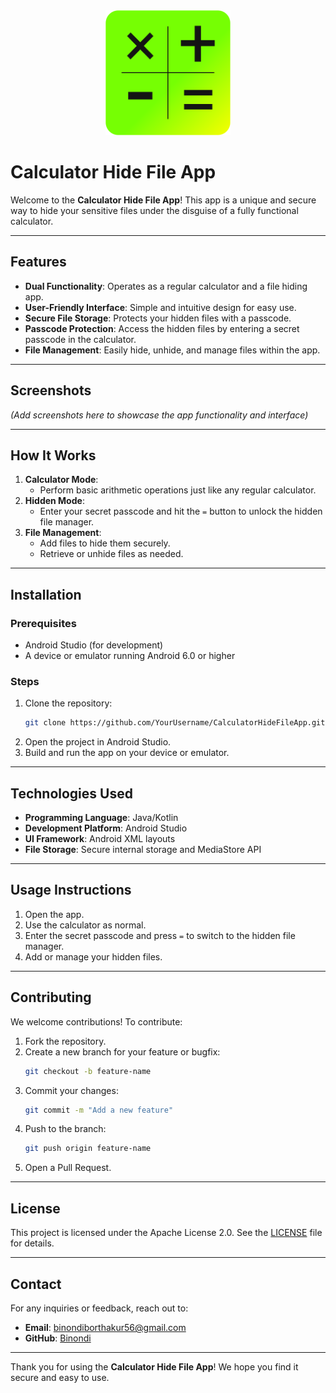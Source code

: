 <div align="center">
  <img src="app/src/main/assets/logo.png" alt="Calculator Hide File App Logo" width="200" />
</div>

# Calculator Hide File App

Welcome to the **Calculator Hide File App**! This app is a unique and secure way to hide your sensitive files under the disguise of a fully functional calculator.

---

## Features

- **Dual Functionality**: Operates as a regular calculator and a file hiding app.
- **User-Friendly Interface**: Simple and intuitive design for easy use.
- **Secure File Storage**: Protects your hidden files with a passcode.
- **Passcode Protection**: Access the hidden files by entering a secret passcode in the calculator.
- **File Management**: Easily hide, unhide, and manage files within the app.

---

## Screenshots

*(Add screenshots here to showcase the app functionality and interface)*

---

## How It Works

1. **Calculator Mode**:
   - Perform basic arithmetic operations just like any regular calculator.
2. **Hidden Mode**:
   - Enter your secret passcode and hit the `=` button to unlock the hidden file manager.
3. **File Management**:
   - Add files to hide them securely.
   - Retrieve or unhide files as needed.

---

## Installation

### Prerequisites
- Android Studio (for development)
- A device or emulator running Android 6.0 or higher

### Steps
1. Clone the repository:
   ```bash
   git clone https://github.com/YourUsername/CalculatorHideFileApp.git
   ```
2. Open the project in Android Studio.
3. Build and run the app on your device or emulator.

---

## Technologies Used

- **Programming Language**: Java/Kotlin
- **Development Platform**: Android Studio
- **UI Framework**: Android XML layouts
- **File Storage**: Secure internal storage and MediaStore API

---

## Usage Instructions

1. Open the app.
2. Use the calculator as normal.
3. Enter the secret passcode and press `=` to switch to the hidden file manager.
4. Add or manage your hidden files.

---

## Contributing

We welcome contributions! To contribute:

1. Fork the repository.
2. Create a new branch for your feature or bugfix:
   ```bash
   git checkout -b feature-name
   ```
3. Commit your changes:
   ```bash
   git commit -m "Add a new feature"
   ```
4. Push to the branch:
   ```bash
   git push origin feature-name
   ```
5. Open a Pull Request.

---

## License

This project is licensed under the Apache License 2.0. See the [LICENSE](LICENSE) file for details.

---

## Contact

For any inquiries or feedback, reach out to:
- **Email**: binondiborthakur56@gmail.com
- **GitHub**: [Binondi](https://github.com/Binondi)

---

Thank you for using the **Calculator Hide File App**! We hope you find it secure and easy to use.
